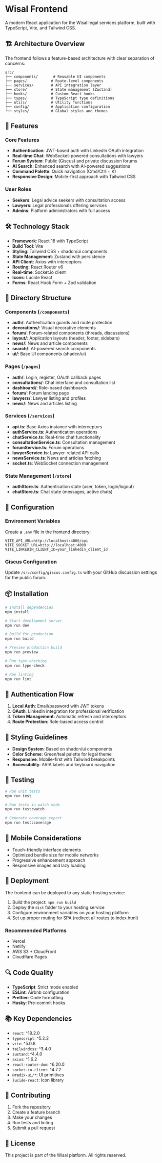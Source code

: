 # Wisal Frontend

A modern React application for the Wisal legal services platform, built with TypeScript, Vite, and Tailwind CSS.

## 🏗️ Architecture Overview

The frontend follows a feature-based architecture with clear separation of concerns:

```
src/
├── components/       # Reusable UI components
├── pages/           # Route-level components
├── services/        # API integration layer
├── store/           # State management (Zustand)
├── hooks/           # Custom React hooks
├── types/           # TypeScript type definitions
├── utils/           # Utility functions
├── config/          # Application configuration
└── styles/          # Global styles and themes
```

## 🚀 Features

### Core Features
- **Authentication**: JWT-based auth with LinkedIn OAuth integration
- **Real-time Chat**: WebSocket-powered consultations with lawyers
- **Forum System**: Public (Giscus) and private discussion forums
- **AI Search**: Enhanced search with AI-powered suggestions
- **Command Palette**: Quick navigation (Cmd/Ctrl + K)
- **Responsive Design**: Mobile-first approach with Tailwind CSS

### User Roles
- **Seekers**: Legal advice seekers with consultation access
- **Lawyers**: Legal professionals offering services
- **Admins**: Platform administrators with full access

## 🛠️ Technology Stack

- **Framework**: React 18 with TypeScript
- **Build Tool**: Vite
- **Styling**: Tailwind CSS + shadcn/ui components
- **State Management**: Zustand with persistence
- **API Client**: Axios with interceptors
- **Routing**: React Router v6
- **Real-time**: Socket.io client
- **Icons**: Lucide React
- **Forms**: React Hook Form + Zod validation

## 📁 Directory Structure

### Components (`/components`)
- **auth/**: Authentication guards and route protection
- **decorations/**: Visual decorative elements
- **forum/**: Forum-related components (threads, discussions)
- **layout/**: Application layouts (header, footer, sidebars)
- **news/**: News and article components
- **search/**: AI-powered search components
- **ui/**: Base UI components (shadcn/ui)

### Pages (`/pages`)
- **auth/**: Login, register, OAuth callback pages
- **consultations/**: Chat interface and consultation list
- **dashboard/**: Role-based dashboards
- **forum/**: Forum landing page
- **lawyers/**: Lawyer listing and profiles
- **news/**: News and articles listing

### Services (`/services`)
- **api.ts**: Base Axios instance with interceptors
- **authService.ts**: Authentication operations
- **chatService.ts**: Real-time chat functionality
- **consultationService.ts**: Consultation management
- **forumService.ts**: Forum operations
- **lawyerService.ts**: Lawyer-related API calls
- **newsService.ts**: News and articles fetching
- **socket.ts**: WebSocket connection management

### State Management (`/store`)
- **authStore.ts**: Authentication state (user, token, login/logout)
- **chatStore.ts**: Chat state (messages, active chats)

## 🔧 Configuration

### Environment Variables
Create a `.env` file in the frontend directory:

```env
VITE_API_URL=http://localhost:4000/api
VITE_SOCKET_URL=http://localhost:4000
VITE_LINKEDIN_CLIENT_ID=your_linkedin_client_id
```

### Giscus Configuration
Update `/src/config/giscus.config.ts` with your GitHub discussion settings for the public forum.

## 📦 Installation

```bash
# Install dependencies
npm install

# Start development server
npm run dev

# Build for production
npm run build

# Preview production build
npm run preview

# Run type checking
npm run type-check

# Run linting
npm run lint
```

## 🔐 Authentication Flow

1. **Local Auth**: Email/password with JWT tokens
2. **OAuth**: LinkedIn integration for professional verification
3. **Token Management**: Automatic refresh and interceptors
4. **Route Protection**: Role-based access control

## 🎨 Styling Guidelines

- **Design System**: Based on shadcn/ui components
- **Color Scheme**: Green/teal palette for legal theme
- **Responsive**: Mobile-first with Tailwind breakpoints
- **Accessibility**: ARIA labels and keyboard navigation

## 🧪 Testing

```bash
# Run unit tests
npm run test

# Run tests in watch mode
npm run test:watch

# Generate coverage report
npm run test:coverage
```

## 📱 Mobile Considerations

- Touch-friendly interface elements
- Optimized bundle size for mobile networks
- Progressive enhancement approach
- Responsive images and lazy loading

## 🚀 Deployment

The frontend can be deployed to any static hosting service:

1. Build the project: `npm run build`
2. Deploy the `dist` folder to your hosting service
3. Configure environment variables on your hosting platform
4. Set up proper routing for SPA (redirect all routes to index.html)

### Recommended Platforms
- Vercel
- Netlify
- AWS S3 + CloudFront
- Cloudflare Pages

## 🔍 Code Quality

- **TypeScript**: Strict mode enabled
- **ESLint**: Airbnb configuration
- **Prettier**: Code formatting
- **Husky**: Pre-commit hooks

## 📚 Key Dependencies

- `react`: ^18.2.0
- `typescript`: ^5.2.2
- `vite`: ^5.0.8
- `tailwindcss`: ^3.4.0
- `zustand`: ^4.4.0
- `axios`: ^1.6.2
- `react-router-dom`: ^6.20.0
- `socket.io-client`: ^4.7.2
- `@radix-ui/*`: UI primitives
- `lucide-react`: Icon library

## 🤝 Contributing

1. Fork the repository
2. Create a feature branch
3. Make your changes
4. Run tests and linting
5. Submit a pull request

## 📄 License

This project is part of the Wisal platform. All rights reserved.